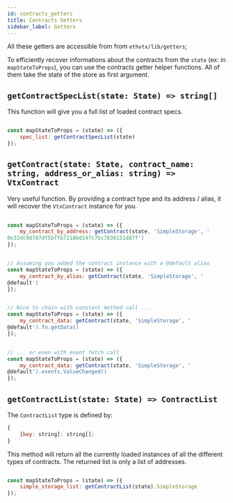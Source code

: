 ```yaml
---
id: contracts_getters
title: Contracts Getters
sidebar_label: Getters
---
```


All these getters are accessible from from `ethvtx/lib/getters`;

To efficiently recover informations about the contracts from the `state` (ex: in `mapStateToProps`), you can use the contracts getter helper functions. All of them take the state of the store as first argument.

## `getContractSpecList(state: State) => string[]`

This function will give you a full list of loaded contract specs.

```jsx

const mapStateToProps = (state) => ({
    spec_list: getContractSpecList(state)
});

```


## `getContract(state: State, contract_name: string, address_or_alias: string) => VtxContract`

Very useful function. By providing a contract type and its address / alias, it will recover the `VtxContract` instance for you.

```jsx
    
const mapStateToProps = (state) => ({
    my_contract_by_address: getContract(state, 'SimpleStorage', '
0x32dc9d787df5bffb7218bd247c7bc7838151d87f')
});

```

```jsx

// Assuming you added the contract instance with a @default alias
const mapStateToProps = (state) => ({
    my_contract_by_alias: getContract(state, 'SimpleStorage', '
@default')
});

```

```jsx

// Nice to chain with constant method call ...
const mapStateToProps = (state) => ({
    my_contract_data: getContract(state, 'SimpleStorage', '
@default').fn.getData()
});

```

```jsx

// ... or even with event fetch call
const mapStateToProps = (state) => ({
    my_contract_data: getContract(state, 'SimpleStorage', '
@default').events.ValueChanged()
});

```

## `getContractList(state: State) => ContractList`

The `ContractList` type is defined by:

```jsx
{
    [key: string]: string[];
}
```

This method will return all the currently loaded instances of all the different types of contracts. The returned list is only a list of addresses.


```jsx

const mapStateToProps = (state) => ({
    simple_storage_list: getContractList(state).SimpleStorage
});

```

